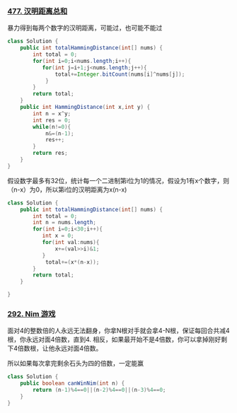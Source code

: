 ### [477. 汉明距离总和](https://leetcode-cn.com/problems/total-hamming-distance/)

暴力得到每两个数字的汉明距离，可能过，也可能不能过

```java
class Solution {
    public int totalHammingDistance(int[] nums) {
        int total = 0;
        for(int i=0;i<nums.length;i++){
           for(int j=i+1;j<nums.length;j++){
               total+=Integer.bitCount(nums[i]^nums[j]);
            } 
        }
        return total;
    }
    public int HammingDistance(int x,int y) {
        int n = x^y;
        int res = 0;
        while(n!=0){
            n&=(n-1);
            res++;
        }
        return res;
    }
}
```

假设数字最多有32位，统计每一个二进制第i位为1的情况，假设为1有x个数字，则（n-x）为0，所以第i位的汉明距离为x(n-x)

```java
class Solution {
    public int totalHammingDistance(int[] nums) {
        int total = 0;
        int n = nums.length;
        for(int i=0;i<30;i++){
           int x = 0;
           for(int val:nums){
               x+=(val>>i)&1;
           }
            total+=(x*(n-x));
        }
        return total;
    }

}
```

### [292. Nim 游戏](https://leetcode-cn.com/problems/nim-game/)

面对4的整数倍的人永远无法翻身，你拿N根对手就会拿4-N根，保证每回合共减4根，你永远对面4倍数，直到4. 相反，如果最开始不是4倍数，你可以拿掉刚好剩下4倍数根，让他永远对面4倍数。

所以如果每次拿完剩余石头为四的倍数，一定能赢

```java
class Solution {
    public boolean canWinNim(int n) {
        return (n-1)%4==0||(n-2)%4==0||(n-3)%4==0;
    }
}
```

